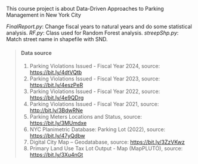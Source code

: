 This course project is about Data-Driven Approaches to Parking Management in New York City

*FinalReport.py*: Change fiscal years to natural years and do some statistical analysis. 
*RF.py*: Class used for Random Forest analysis. 
*streepShp.py*: Match street name in shapefile with SND. 

>#### Data source
>1.	Parking Violations Issued - Fiscal Year 2024, source: https://bit.ly/4dtVQtb
>2.	Parking Violations Issued - Fiscal Year 2023, source: https://bit.ly/4eszPeR
>3.	Parking Violations Issued - Fiscal Year 2022, source: https://bit.ly/4e9QDrg
>4.	Parking Violations Issued - Fiscal Year 2021, source: http://bit.ly/3BdwRNe
>5.	Parking Meters Locations and Status, source: https://bit.ly/3MUmdxe
>6.	NYC Planimetric Database: Parking Lot (2022), source: https://bit.ly/47yQdbw
>7.	Digital City Map – Geodatabase, source: https://bit.ly/3ZzVKwz
>8.	Primary Land Use Tax Lot Output - Map (MapPLUTO), source: https://bit.ly/3Xu4nGt
